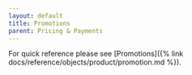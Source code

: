 ```yaml
---
layout: default
title: Promotions
parent: Pricing & Payments
---
```


For quick reference please see [Promotions]({% link docs/reference/objects/product/promotion.md %}).
